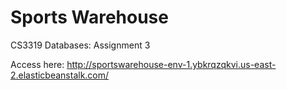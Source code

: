 # Sports Warehouse
CS3319 Databases: Assignment 3



Access here: http://sportswarehouse-env-1.ybkrqzqkvi.us-east-2.elasticbeanstalk.com/
